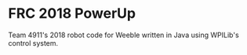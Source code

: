 # FRC 2018 PowerUp
Team 4911's 2018 robot code for Weeble written in Java using WPILib's control system.
